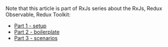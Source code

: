 Note that this article is part of RxJs series about the RxJs, Redux Observable, Redux Toolkit:

- [Part 1 - setup](/post/rxjs-redux-observable-redux-toolkit-part-1-setup)
- [Part 2 - boilerplate](/post/rxjs-redux-observable-redux-toolkit-part-2-boilerplate)
- [Part 3 - scenarios](/post/rxjs-redux-observable-redux-toolkit-part-3-scenarios)
